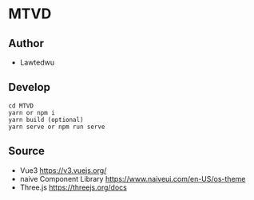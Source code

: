 # MTVD

## Author
* Lawtedwu
## Develop

```
cd MTVD
yarn or npm i
yarn build (optional)
yarn serve or npm run serve
```

## Source

* Vue3 https://v3.vuejs.org/
* naive Component Library https://www.naiveui.com/en-US/os-theme
* Three.js https://threejs.org/docs
